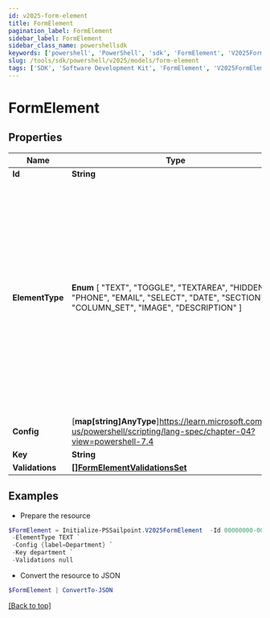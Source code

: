 ```yaml
---
id: v2025-form-element
title: FormElement
pagination_label: FormElement
sidebar_label: FormElement
sidebar_class_name: powershellsdk
keywords: ['powershell', 'PowerShell', 'sdk', 'FormElement', 'V2025FormElement'] 
slug: /tools/sdk/powershell/v2025/models/form-element
tags: ['SDK', 'Software Development Kit', 'FormElement', 'V2025FormElement']
---
```



# FormElement

## Properties

Name | Type | Description | Notes
------------ | ------------- | ------------- | -------------
**Id** | **String** | Form element identifier. | [optional] 
**ElementType** |  **Enum** [  "TEXT",    "TOGGLE",    "TEXTAREA",    "HIDDEN",    "PHONE",    "EMAIL",    "SELECT",    "DATE",    "SECTION",    "COLUMN_SET",    "IMAGE",    "DESCRIPTION" ] | FormElementType value.  TEXT FormElementTypeText TOGGLE FormElementTypeToggle TEXTAREA FormElementTypeTextArea HIDDEN FormElementTypeHidden PHONE FormElementTypePhone EMAIL FormElementTypeEmail SELECT FormElementTypeSelect DATE FormElementTypeDate SECTION FormElementTypeSection COLUMN_SET FormElementTypeColumns IMAGE FormElementTypeImage DESCRIPTION FormElementTypeDescription | [optional] 
**Config** | [**map[string]AnyType**]https://learn.microsoft.com/en-us/powershell/scripting/lang-spec/chapter-04?view=powershell-7.4 | Config object. | [optional] 
**Key** | **String** | Technical key. | [optional] 
**Validations** | [**[]FormElementValidationsSet**](form-element-validations-set) |  | [optional] 

## Examples

- Prepare the resource
```powershell
$FormElement = Initialize-PSSailpoint.V2025FormElement  -Id 00000000-0000-0000-0000-000000000000 `
 -ElementType TEXT `
 -Config {label=Department} `
 -Key department `
 -Validations null
```

- Convert the resource to JSON
```powershell
$FormElement | ConvertTo-JSON
```


[[Back to top]](#) 

